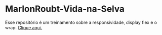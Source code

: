 # MarlonRoubt-Vida-na-Selva
Esse repositório é um treinamento sobre a responsividade, display flex e o wrap.
[Clique aqui.](https://marlonroubt.github.io/MarlonRoubt-Vida-na-Selva/)

